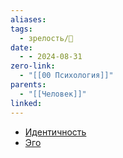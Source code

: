 ```yaml
---
aliases: 
tags:
  - зрелость/🌱
date:
  - - 2024-08-31
zero-link:
  - "[[00 Психология]]"
parents:
  - "[[Человек]]"
linked:
---
```

- [Идентичность](knowledge/human/Идентичность.md)
- [Эго](_inbox/Эго.md)